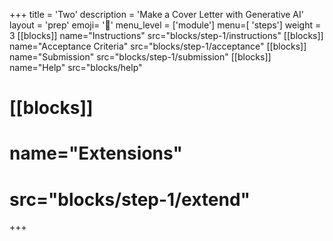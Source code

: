 +++
title = 'Two'
description = 'Make a Cover Letter with Generative AI'
layout = 'prep'
emoji= '🤖'
menu_level = ['module']
menu=[ 'steps']
weight = 3
[[blocks]]
name="Instructions"
src="blocks/step-1/instructions"
[[blocks]]
name="Acceptance Criteria"
src="blocks/step-1/acceptance"
[[blocks]]
name="Submission"
src="blocks/step-1/submission"
[[blocks]]
name="Help"
src="blocks/help"
# [[blocks]] 
# name="Extensions" 
# src="blocks/step-1/extend" 
+++

